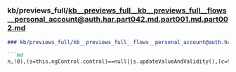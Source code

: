 ### kb/previews_full/kb__previews_full__kb__previews_full__flows__personal_account@auth.har.part042.md.part001.md.part002.md

```md
### kb/previews_full/kb__previews_full__flows__personal_account@auth.har.part042.md.part001.md (part 002)

```md
n,!0),(s=this.ngControl.control)==null||s.updateValueAndValidity(),(c=this.ngContro
```

```

```
